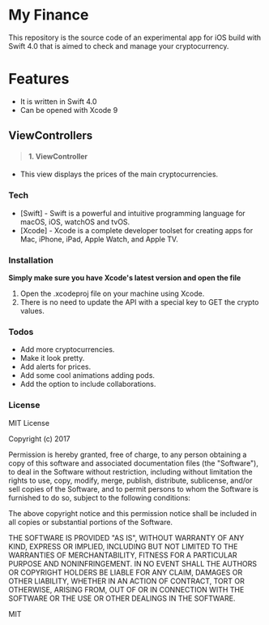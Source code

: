# My Finance

This repository is the source code of an experimental app for iOS build with Swift 4.0 that is aimed to check and manage your cryptocurrency.


# Features

- It is written in Swift 4.0
- Can be opened with Xcode 9



## ViewControllers

> #### 1. ViewController
*  This view displays the prices of the main cryptocurrencies.


### Tech

* [Swift] - Swift is a powerful and intuitive programming language for macOS, iOS, watchOS and tvOS.
* [Xcode] - Xcode is a complete developer toolset for creating apps for Mac, iPhone, iPad, Apple Watch, and Apple TV.


### Installation


**Simply make sure you have Xcode's latest version and open the file**

1. Open the .xcodeproj file on your machine using Xcode.
2. There is no need to update the API with a special key to GET the crypto values.


### Todos

 - Add more cryptocurrencies.
 - Make it look pretty.
 - Add alerts for prices.
 - Add some cool animations adding pods.
 - Add the option to include collaborations.

### License

MIT License

Copyright (c) 2017

Permission is hereby granted, free of charge, to any person obtaining a copy
of this software and associated documentation files (the "Software"), to deal
in the Software without restriction, including without limitation the rights
to use, copy, modify, merge, publish, distribute, sublicense, and/or sell
copies of the Software, and to permit persons to whom the Software is
furnished to do so, subject to the following conditions:

The above copyright notice and this permission notice shall be included in all
copies or substantial portions of the Software.

THE SOFTWARE IS PROVIDED "AS IS", WITHOUT WARRANTY OF ANY KIND, EXPRESS OR
IMPLIED, INCLUDING BUT NOT LIMITED TO THE WARRANTIES OF MERCHANTABILITY,
FITNESS FOR A PARTICULAR PURPOSE AND NONINFRINGEMENT. IN NO EVENT SHALL THE
AUTHORS OR COPYRIGHT HOLDERS BE LIABLE FOR ANY CLAIM, DAMAGES OR OTHER
LIABILITY, WHETHER IN AN ACTION OF CONTRACT, TORT OR OTHERWISE, ARISING FROM,
OUT OF OR IN CONNECTION WITH THE SOFTWARE OR THE USE OR OTHER DEALINGS IN THE
SOFTWARE.

MIT
